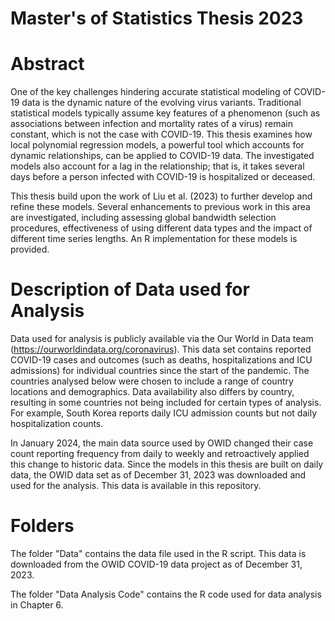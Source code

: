 # Master's of Statistics Thesis 2023

# Abstract

One of the key challenges hindering accurate statistical modeling of COVID-19 data is the dynamic nature of the evolving virus variants. Traditional statistical models typically assume key features of a phenomenon (such as associations between infection and mortality rates of a virus) remain constant, which is not the case with COVID-19. This thesis examines how local polynomial regression models, a powerful tool which accounts for dynamic relationships, can be applied to COVID-19 data. The investigated models also account for a lag in the relationship; that is, it takes several days before a person infected with COVID-19 is hospitalized or deceased. 

This thesis build upon the work of Liu et al. (2023) to further develop and refine these models. Several enhancements to previous work in this area are investigated, including assessing global bandwidth selection procedures, effectiveness of using different data types and the impact of different time series lengths.  An R implementation for these models is provided. 

# Description of Data used for Analysis

Data used for analysis is publicly available via the Our World in Data team (https://ourworldindata.org/coronavirus). This data set contains reported COVID-19 cases and outcomes (such as deaths, hospitalizations and ICU admissions) for individual countries since the start of the pandemic. The countries analysed below were chosen to include a range of country locations and demographics. Data availability also differs by country, resulting in some countries not being included for certain types of analysis. For example, South Korea reports daily ICU admission counts but not daily hospitalization counts. 

In January 2024, the main data source used by OWID changed their case count reporting frequency from daily to weekly and retroactively applied this change to historic data. Since the models in this thesis are built on daily data, the OWID data set as of December 31, 2023 was downloaded and used for the analysis. This data is available in this repository.

# Folders

The folder "Data" contains the data file used in the R script. This data is downloaded from the OWID COVID-19 data project as of December 31, 2023. 

The folder "Data Analysis Code" contains the R code used for data analysis in Chapter 6. 
